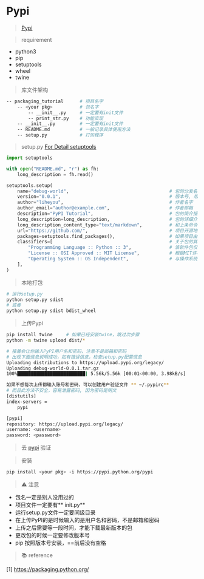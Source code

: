 # Pypi

> [Pypi](https://pypi.org/)

> requirement

- python3
- pip
- setuptools
- wheel
- twine

> 库文件架构
```bash
-- packaging_tutorial      # 项目名字
    -- <your pkg>          # 包名字
        -- __init__.py     # 一定要有init文件
        -- print_str.py    # 功能实现
    -- __init__.py         # 一定要有init文件
    -- README.md           # 一般记录具体使用方法
    -- setup.py            # 打包程序
```

> setup.py [For Detail setuptools](https://packaging.python.org/guides/distributing-packages-using-setuptools/)

```python
import setuptools

with open("README.md", "r") as fh:
    long_description = fh.read()

setuptools.setup(
    name="debug-world",                                     # 包的分发名称，使用字母、数字、_、-
    version="0.0.1",                                        # 版本号, 版本号规范：https://www.python.org/dev/peps/pep-0440/
    author="liheyou",                                       # 作者名字
    author_email="author@example.com",                      # 作者邮箱
    description="PyPI Tutorial",                            # 包的简介描述
    long_description=long_description,                      # 包的详细介绍(一般通过加载README.md)
    long_description_content_type="text/markdown",          # 和上条命令配合使用，声明加载的是markdown文件
    url="https://github.com/",                              # 项目开源地址，我这里写的是同性交友官网，大家可以写自己真实的开源网址
    packages=setuptools.find_packages(),                    # 如果项目由多个文件组成，我们可以使用find_packages()自动发现所有包和子包，而不是手动列出每个包，在这种情况下，包列表将是example_pkg
    classifiers=[                                           # 关于包的其他元数据(metadata)
        "Programming Language :: Python :: 3",              # 该软件包仅与Python3兼容
        "License :: OSI Approved :: MIT License",           # 根据MIT许可证开源
        "Operating System :: OS Independent",               # 与操作系统无关
    ],
)
```

> 本地打包

```bash
# 运行setup.py
python setup.py sdist
# 或者
python setup.py sdist bdist_wheel
```

> 上传Pypi

```bash
pip install twine     # 如果已经安装twine，跳过次步骤
python -m twine upload dist/*

# 接着会让你输入PyPI用户名和密码，注意不是邮箱和密码
# 出现下面信息说明成功，如有错误信息，检查setup.py配置信息
Uploading distributions to https://upload.pypi.org/legacy/
Uploading debug-world-0.0.1.tar.gz 
100%█████████████████████████| 5.56k/5.56k [00:01<00:00, 3.98kB/s]

如果不想每次上传都输入账号和密码，可以创建用户验证文件 ** ~/.pypirc**
# 而且此方法不安全，容易泄露密码, 因为密码是明文
[distutils]
index-servers =
    pypi

[pypi]
repository: https://upload.pypi.org/legacy/
username: <username>
password: <password>
```

> 去 [pypi](https://pypi.org/) 验证

> 安装

```bash
pip install <your pkg> -i https://pypi.python.org/pypi
```

> ⚠️ 注意

- 包名一定是别人没用过的
- 项目文件一定要有** init.py**
- 运行setup.py文件一定要同级目录
- 在上传PyPI的是时候输入的是用户名和密码，不是邮箱和密码
- 上传之后需要等一段时间，才能下载最新版本的包
- 更改包的时候一定要修改版本号
- pip 按照版本号安装，==前后没有空格

> 📚 reference

[1] https://packaging.python.org/